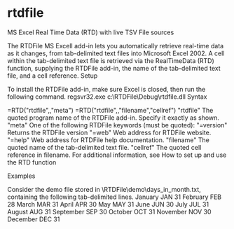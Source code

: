 rtdfile
=======

MS Excel Real Time Data (RTD) with live TSV File sources

The RTDFile MS Excell add-in lets you automatically retrieve real-time data as it changes, from tab-delimited text files into Microsoft Excel 2002. A cell within the tab-delimited text file is retrieved via the RealTimeData (RTD) function, supplying the RTDFile add-in, the name of the tab-delimited text file, and a cell reference.
Setup

To install the RTDFile add-in, make sure Excel is closed, then run the following command.
regsvr32.exe c:\RTDFile\Debug\rtdfile.dll
Syntax

=RTD("rtdfile",,"meta")
=RTD("rtdfile",,"filename","cellref")
"rtdfile"  The quoted program name of the RTDFile add-in. Specify it exactly as shown.
"meta"	One of the following RTDFile keywords (must be quoted):
"=version"	Returns the RTDFile version
"=web"	Web address for RTDFile website.
"=help"	Web address for RTDFile help documentation.
"filename"	The quoted name of the tab-delimited text file.
"cellref"	The quoted cell reference in filename.
For additional information, see How to set up and use the RTD function

Examples

Consider the demo file stored in \RTDFile\demo\days_in_month.txt, containing the following tab-delimited lines.
January   JAN       31
February  FEB       28
March     MAR       31
April     APR       30
May       MAY       31
June      JUN       30
July      JUL       31
August    AUG       31
September SEP       30
October   OCT       31
November  NOV       30
December  DEC       31
